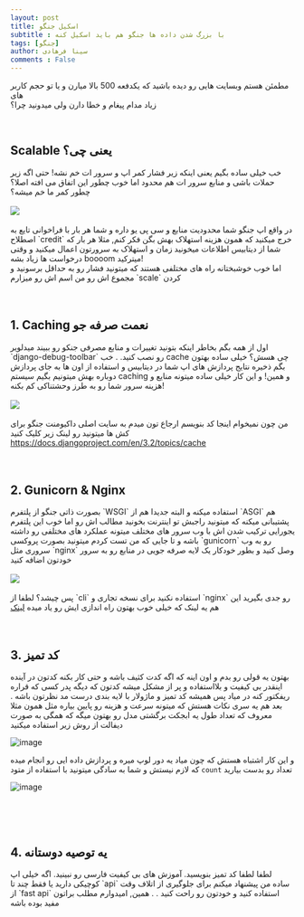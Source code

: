 ```yaml
---
layout: post
title: اسکیل جنگو
subtitle : با بزرگ شدن داده ها جنگو هم باید اسکیل کنه
tags: [جنگو]
author: سینا فرهادی
comments : False
---
```


مطمئن هستم وبسایت هایی رو دیده باشید که یکدفعه 500 بالا میارن و یا تو حجم کاربر های  
 زیاد مدام پیغام و خطا دارن ولی میدونید چرا؟

<br>
<h2> Scalable یعنی چی؟ </h2>
خب خیلی ساده بگیم یعنی اینکه زیر فشار کمر اپ و سرور ات خم نشه! حتی
اگه زیر حملات باشی و منابع سرور ات هم محدود اما خوب چطور این اتفاق می افته اصلا؟ چطور کمر ما خم میشه؟
<br />
<br/>
<img src="https://qph.fs.quoracdn.net/main-qimg-710e59deffabca1c4684273a776bf673.webp" />
<br/>
<br/>
در واقع اپ جنگو شما محدودیت منابع و سی پی یو داره و شما هر بار با فراخوانی تایع به اصطلاح `credit` خرج میکنید
که همون هزینه استهلاک بهش بگن فکر کنم, مثلا هر بار که شما از دیتابیس اطلاعات میخونید زمان و استهلاک به سرورتون اعمال میکنید و 
وقتی درخواست ها زیاد بشه boooom میترکید!
<br />
اما خوب خوشبختانه راه های مختلفی هستند که میتونید فشار رو به حداقل برسونید و مجموع اش رو من اسم اش رو میزارم `scale` کردن
<br>
<br/>
<br/>
<h2>1. Caching نعمت صرفه جو </h2>
اول از همه بگم بخاطر اینکه بتونید تغییرات و منابع مصرفی جنکو رو ببیند میدلویر  `django-debug-toolbar` رو نصب کنید.
.
خب cache چی هسش؟
خیلی ساده بهتون بگم ذخیره نتایج پردازش های اپ شما در دیتابیس و استفاده از اون ها به جای پردازش دوباره بهش میتونیم بگیم سیستم caching و همین! و این کار خیلی ساده میتونه منایع و هزینه سرور شما رو به طرز وحشتناکی کم بکنه!
<br/>
<br/>
<img src="https://spaceaustralia.com/sites/default/files/2021-01/light-speed-light-speed.jpg" />
<br/>
<br />
من چون نمیخوام اینجا کد بنویسم ارجاع تون میدم به سایت اصلی داکیومنت جنگو برای کش ها میتونید رو لینک زیر کلیک کنید
<a href="https://docs.djangoproject.com/en/3.2/topics/cache/">https://docs.djangoproject.com/en/3.2/topics/cache</a>
<br/>
<br/>
<br/>
<h2>2. Gunicorn & Nginx</h2>
بصورت ذاتی جنگو از پلتفرم `WSGI` استفاده میکنه و البته جدیدا هم از `ASGI` هم پشتیبانی میکنه که میتونید راجبش تو اینترنت 
بخونید مطالب اش رو
اما خوب این پلتفرم یجورایی ترکیب شدن اش با وب سرور های مختلف میتونه عملکرد های مختلفی رو داشته باشه
و تا جایی که من تست کردم میتونید بصورت پروکسی `gunicorn` رو به وب سروری مثل `nginx` وصل کنید و بطور خودکار یک لایه صرفه جویی در منابع رو به 
سرور خودتون اضافه کنید
<br />
<br />
<img src="https://community-cdn-digitalocean-com.global.ssl.fastly.net/variants/TdEDc6ignDxubV5afVV3yNvc/035575f2985fe451d86e717d73691e533a1a00545d7230900ed786341dc3c882" />
<br />
<br />
پس چیشد؟ لطفا از `cli` استفاده نکنید برای نسخه تجاری و `nginx` رو جدی بگیرید
این هم یه لینک که خیلی خوب بهتون راه اندازی ایش رو یاد میده
<a href="https://community-cdn-digitalocean-com.global.ssl.fastly.net/variants/TdEDc6ignDxubV5afVV3yNvc/035575f2985fe451d86e717d73691e533a1a00545d7230900ed786341dc3c882">لینک</a>

<br/>
<br/>
<br/>
<h2>3. کد تمیز</h2>
بهتون یه قولی رو بدم و اون اینه که اگه کدت کثیف باشه و حتی کار بکنه کدتون در آینده اینقدر بی کیفیت و بلااستفاده 
و پر از مشکل میشه کدتون که دیگه پدر کسی که قراره ریفکتور کنه در میاد پس همیشه کد تمیز و ماژولار با لایه بندی درست مد نظرتون باشه
.
بعد هم یه سری نکات هستش که میتونه سرعت و هزینه رو پایین بیاره مثل همون مثلا معروف که
تعداد طول یه ابجکت برگشتی مدل رو بهتون میگه
که همگی به صورت دیفالت از روش زیر استفاده میکنید

![image](https://user-images.githubusercontent.com/42252572/117456961-04f6c580-af5e-11eb-8d33-b2ede750f1d1.png)

و این کار اشتباه هستش که چون میاد یه دور لوپ میره و پردازش داده ایی رو انجام میده که لازم نیستش و شما به
سادگی میتونید با استفاده از متود `count` تعداد رو بدست بیارید

![image](https://user-images.githubusercontent.com/42252572/117456861-ea245100-af5d-11eb-847d-50ee8254c039.png)


<br/>
<br/>
<br/>
<h2>4. یه توصیه دوستانه</h2>
لطفا لطفا کد تمیز بنویسید.
آموزش های بی کیفیت فارسی رو نبینید.
اگه خیلی اپ کوچیکی دارید یا فقط چند تا `api` ساده من پیشنهاد 
میکنم برای جلوگیری از اتلاف وقت از `fast api` استفاده کنید و خودتون رو راحت کنید
.
.
همین, امیدوارم مطلب براتون مفید بوده باشه
